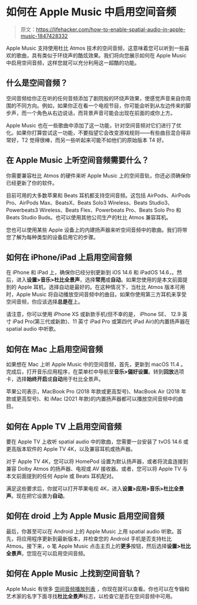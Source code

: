 # 如何在 Apple Music 中启用空间音频

> 原文：<https://lifehacker.com/how-to-enable-spatial-audio-in-apple-music-1847428332>

Apple Music 支持使用杜比 Atmos 技术的空间音频，这意味着您可以听到一些喜欢的歌曲，具有类似于环绕声的酷炫效果。我们将向您展示如何在 Apple Music 中启用空间音频，这样您就可以充分利用这一超酷的功能。



## 什么是空间音频？

空间音频给你正在听的任何音频添加了剧院般的环绕声效果，使感觉声音来自你周围的不同方向。例如，如果你正在看一个电视节目，你可能会听到从左边传来的脚步声，而一个角色从右边说话，而背景声音可能会出现在前面的或你上方。

Apple Music 也在一些歌曲中添加了这一功能，针对空间音频对它们进行了优化。如果你打算尝试这一功能，不要指望它会改变游戏规则——有些曲目混合得非常好，T2 觉得很棒，而另一些听起来可能不如他们的原始版本 T4 好。

## 在 Apple Music 上听空间音频需要什么？

你需要兼容杜比 Atmos 的硬件来听 Apple Music 上的空间音轨，你还必须确保你已经更新了你的软件。

目前可用的大多数苹果和 Beats 耳机都支持空间音频。这包括 AirPods、AirPods Pro、AirPods Max、BeatsX、Beats Solo3 Wireless、Beats Studio3、Powerbeats3 Wireless、Beats Flex、Powerbeats Pro、Beats Solo Pro 和 Beats Studio Buds。也可以使用其他公司生产的杜比 Atmos 兼容耳机。

您也可以使用某些 Apple 设备上的内建扬声器来听空间音频中的歌曲。我们将带您了解为每种类型的设备启用它的步骤。

## 如何在 iPhone/iPad 上启用空间音频

在 iPhone 和 iPad 上，确保你已经分别更新到 iOS 14.6 和 iPadOS 14.6，。然后，进入**设置>音乐>杜比全景声**，选择**常亮**或**自动**。如果您使用的是本文前面提到的 Apple 耳机，选择自动是最好的。在这种情况下，当杜比 Atmos 版本可用时，Apple Music 将自动播放空间音频中的曲目。如果你使用第三方耳机来享受空间音频，你应该选择**总是在**上。

请注意，你可以使用 iPhone XS 或新款手机(但不幸的是， iPhone SE、 12.9 英寸 iPad Pro(第三代或新款)、11 英寸 iPad Pro 或第四代 iPad Air)的内置扬声器在 spatial audio 中听歌。

## 如何在 Mac 上启用空间音频

如果想在 Mac 上听 Apple Music 中的空间音频，首先，更新到 macOS 11.4 。完成后，打开音乐应用程序，在菜单栏中导航至**音乐>偏好设置**。转到**回放**选项卡，选择**始终开启**或**自动**用于杜比全景声。

苹果公司表示，MacBook Pro (2018 年款或更高型号)、MacBook Air (2018 年款或更高型号)、和 iMac (2021 年款)的内置扬声器都可以播放空间音频中的曲目。

## **如何在 Apple TV 上启用空间音频**

要在 Apple TV 上收听 spatial audio 中的歌曲，您需要一台安装了 tvOS 14.6 或更高版本软件的 Apple TV 4K，以及兼容耳机或扬声器。

对于 Apple TV 4K，您可以将 HomePod 设置为默认扬声器，或者将流盒连接到兼容 Dolby Atmos 的扬声器、电视或 AV 接收器。或者，您可以将 Apple TV 与本文前面提到的任何 Apple 或 Beats 耳机配对。

满足这些要求后，你就可以打开苹果电视 4K，进入**设置>应用>音乐>杜比全景声**。现在把它设置为**自动**。

## 如何在 droid 上为 Apple Music 启用空间音频

最后，你甚至可以在 Android 上的 Apple Music 上用 spatial audio 听歌。首先，将应用程序更新到最新版本，并检查您的 Android 手机是否支持杜比 Atmos。接下来，o 笔 Apple Music 点击主页上的**更多**按钮，然后选择**设置>杜比全景声**。您现在可以启用空间音频。

## 如何在 Apple Music 上找到空间音轨？

Apple Music 有很多 [空间音频播放列表](https://music.apple.com/WebObjects/MZStore.woa/wa/viewMultiRoom?fcId=1561370672) ，你现在就可以查看。你也可以在专辑和艺术家的名字下面寻找**杜比全景声**标志，以检查它是否在空间音频中可用。